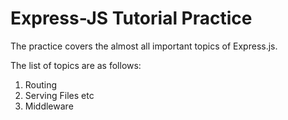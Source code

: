 # Express-JS Tutorial Practice  

The practice covers the almost all important topics of Express.js.

The list of topics are as follows:  
1) Routing  
2) Serving Files etc
3) Middleware
